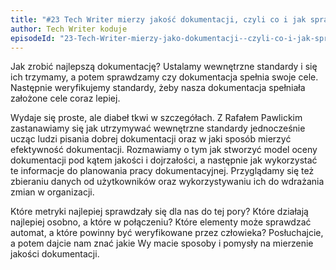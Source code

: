 ```yaml
---
title: "#23 Tech Writer mierzy jakość dokumentacji, czyli co i jak sprawdzać"
author: Tech Writer koduje
episodeId: "23-Tech-Writer-mierzy-jako-dokumentacji--czyli-co-i-jak-sprawdza-emralt"
---
```


Jak zrobić najlepszą dokumentację? Ustalamy wewnętrzne standardy i się ich
trzymamy, a potem sprawdzamy czy dokumentacja spełnia swoje cele. Następnie
weryfikujemy standardy, żeby nasza dokumentacja spełniała założone cele coraz
lepiej.

Wydaje się proste, ale diabeł tkwi w szczegółach. Z Rafałem Pawlickim
zastanawiamy się jak utrzymywać wewnętrzne standardy jednocześnie ucząc ludzi
pisania dobrej dokumentacji oraz w jaki sposób mierzyć efektywność dokumentacji.
Rozmawiamy o tym jak stworzyć model oceny dokumentacji pod kątem jakości i
dojrzałości, a następnie jak wykorzystać te informacje do planowania pracy
dokumentacyjnej. Przyglądamy się też zbieraniu danych od użytkowników oraz
wykorzystywaniu ich do wdrażania zmian w organizacji.

Które metryki najlepiej sprawdzały się dla nas do tej pory? Które działają
najlepiej osobno, a które w połączeniu? Które elementy może sprawdzać automat, a
które powinny być weryfikowane przez człowieka? Posłuchajcie, a potem dajcie nam
znać jakie Wy macie sposoby i pomysły na mierzenie jakości dokumentacji.

